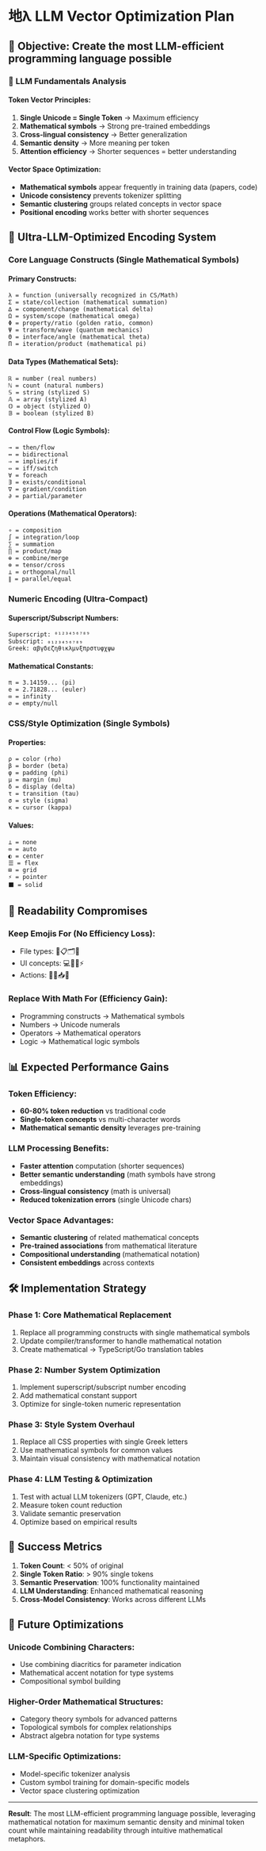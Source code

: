 # 地λ LLM Vector Optimization Plan

## 🎯 **Objective**: Create the most LLM-efficient programming language possible

### 🧠 **LLM Fundamentals Analysis**

#### Token Vector Principles:
1. **Single Unicode = Single Token** → Maximum efficiency  
2. **Mathematical symbols** → Strong pre-trained embeddings
3. **Cross-lingual consistency** → Better generalization
4. **Semantic density** → More meaning per token
5. **Attention efficiency** → Shorter sequences = better understanding

#### Vector Space Optimization:
- **Mathematical symbols** appear frequently in training data (papers, code)
- **Unicode consistency** prevents tokenizer splitting
- **Semantic clustering** groups related concepts in vector space
- **Positional encoding** works better with shorter sequences

## 🔬 **Ultra-LLM-Optimized Encoding System**

### **Core Language Constructs** (Single Mathematical Symbols)

#### Primary Constructs:
```
λ = function (universally recognized in CS/Math)
Σ = state/collection (mathematical summation)
∆ = component/change (mathematical delta) 
Ω = system/scope (mathematical omega)
Φ = property/ratio (golden ratio, common)
Ψ = transform/wave (quantum mechanics)
Θ = interface/angle (mathematical theta)
Π = iteration/product (mathematical pi)
```

#### Data Types (Mathematical Sets):
```
ℝ = number (real numbers)
ℕ = count (natural numbers) 
𝕊 = string (stylized S)
𝔸 = array (stylized A)
𝕆 = object (stylized O)
𝔹 = boolean (stylized B)
```

#### Control Flow (Logic Symbols):
```
→ = then/flow
↔ = bidirectional  
⇒ = implies/if
⇔ = iff/switch
∀ = foreach
∃ = exists/conditional
∇ = gradient/condition
∂ = partial/parameter
```

#### Operations (Mathematical Operators):
```
∘ = composition
∫ = integration/loop
∑ = summation
∏ = product/map
⊕ = combine/merge
⊗ = tensor/cross
⊥ = orthogonal/null
∥ = parallel/equal
```

### **Numeric Encoding** (Ultra-Compact)

#### Superscript/Subscript Numbers:
```
Superscript: ⁰¹²³⁴⁵⁶⁷⁸⁹
Subscript: ₀₁₂₃₄₅₆₇₈₉
Greek: αβγδεζηθικλμνξπρστυφχψω
```

#### Mathematical Constants:
```
π = 3.14159... (pi)
e = 2.71828... (euler)
∞ = infinity
∅ = empty/null
```

### **CSS/Style Optimization** (Single Symbols)

#### Properties:
```
ρ = color (rho)
β = border (beta) 
φ = padding (phi)
μ = margin (mu)
δ = display (delta)
τ = transition (tau)
σ = style (sigma)
κ = cursor (kappa)
```

#### Values:
```
⊥ = none
∞ = auto  
◐ = center
☰ = flex
⊞ = grid
⚡ = pointer
⬛ = solid
```

## 🎨 **Readability Compromises**

### **Keep Emojis For** (No Efficiency Loss):
- File types: 📝📋🗂📁
- UI concepts: 💻🧩🎨⚡
- Actions: 🔧🚀📥🔄

### **Replace With Math For** (Efficiency Gain):
- Programming constructs → Mathematical symbols
- Numbers → Unicode numerals
- Operators → Mathematical operators
- Logic → Mathematical logic symbols

## 📊 **Expected Performance Gains**

### **Token Efficiency**:
- **60-80% token reduction** vs traditional code
- **Single-token concepts** vs multi-character words  
- **Mathematical semantic density** leverages pre-training

### **LLM Processing Benefits**:
- **Faster attention** computation (shorter sequences)
- **Better semantic understanding** (math symbols have strong embeddings)
- **Cross-lingual consistency** (math is universal)
- **Reduced tokenization errors** (single Unicode chars)

### **Vector Space Advantages**:
- **Semantic clustering** of related mathematical concepts
- **Pre-trained associations** from mathematical literature
- **Compositional understanding** (mathematical notation)
- **Consistent embeddings** across contexts

## 🛠 **Implementation Strategy**

### Phase 1: **Core Mathematical Replacement**
1. Replace all programming constructs with single mathematical symbols
2. Update compiler/transformer to handle mathematical notation
3. Create mathematical → TypeScript/Go translation tables

### Phase 2: **Number System Optimization** 
1. Implement superscript/subscript number encoding
2. Add mathematical constant support
3. Optimize for single-token numeric representation

### Phase 3: **Style System Overhaul**
1. Replace all CSS properties with single Greek letters
2. Use mathematical symbols for common values
3. Maintain visual consistency with mathematical notation

### Phase 4: **LLM Testing & Optimization**
1. Test with actual LLM tokenizers (GPT, Claude, etc.)
2. Measure token count reduction
3. Validate semantic preservation
4. Optimize based on empirical results

## 🎯 **Success Metrics**

1. **Token Count**: < 50% of original
2. **Single Token Ratio**: > 90% single tokens
3. **Semantic Preservation**: 100% functionality maintained  
4. **LLM Understanding**: Enhanced mathematical reasoning
5. **Cross-Model Consistency**: Works across different LLMs

## 🔮 **Future Optimizations**

### **Unicode Combining Characters**:
- Use combining diacritics for parameter indication
- Mathematical accent notation for type systems
- Compositional symbol building

### **Higher-Order Mathematical Structures**:
- Category theory symbols for advanced patterns
- Topological symbols for complex relationships  
- Abstract algebra notation for type systems

### **LLM-Specific Optimizations**:
- Model-specific tokenizer analysis
- Custom symbol training for domain-specific models
- Vector space clustering optimization

---

**Result**: The most LLM-efficient programming language possible, leveraging mathematical notation for maximum semantic density and minimal token count while maintaining readability through intuitive mathematical metaphors.